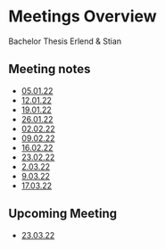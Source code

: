 # Meetings Overview

Bachelor Thesis Erlend & Stian

## Meeting notes

* [05.01.22](meetings/05.01.22.md)
* [12.01.22](meetings/12.01.22.md)
* [19.01.22](meetings/19.01.22.md)
* [26.01.22](meetings/26.01.22.md)
* [02.02.22](meetings/02.02.22.md)
* [09.02.22](meetings/09.02.22.md)
* [16.02.22](meetings/16.02.22.md)
* [23.02.22](meetings/23.02.22.md)
* [2.03.22](meetings/02.03.22.md)
* [9.03.22](meetings/09.03.22.md) 
* [17.03.22](meetings/17.03.22.md) 

## Upcoming Meeting

* [23.03.22](meetings/23.03.22.md) 
<!--* [30.03.22](meetings/30.03.22.md) -->
<!--* [06.04.22](meetings/06.04.22.md) -->
<!--* [13.04.22](meetings/13.04.22.md) -->
<!--* [20.04.22](meetings/20.04.22.md) -->
<!--* [27.04.22](meetings/27.04.22.md) -->


